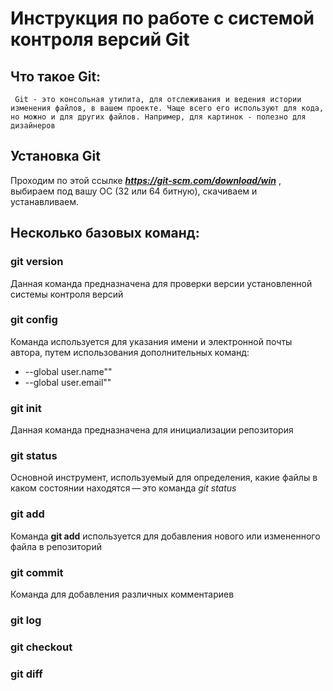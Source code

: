 # Инструкция по работе с системой контроля версий Git

## Что такое Git:

     Git - это консольная утилита, для отслеживания и ведения истории изменения файлов, в вашем проекте. Чаще всего его используют для кода, но можно и для других файлов. Например, для картинок - полезно для дизайнеров

## Установка Git

 Проходим по этой ссылке ***https://git-scm.com/download/win*** , выбираем под вашу ОС (32 или 64 битную), скачиваем и устанавливаем.

## Несколько базовых команд:

### git version

Данная команда  предназначена для проверки версии установленной системы контроля версий

### git config

 Команда используется для указания имени и электронной почты автора, путем использования дополнительных команд:
* --global user.name""
* --global user.email""

### git init

Данная команда предназначена для инициализации репозитория

### git status

Основной инструмент, используемый для определения, какие файлы в каком состоянии
находятся — это команда *git status*

### git add

Команда __git add__ используется для добавления нового или измененного файла в репозиторий

### git commit

Команда для добавления различных комментариев

### git log
### git checkout
### git diff
